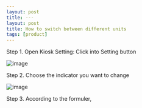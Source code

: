 ```yaml
---
layout: post
title: ---
layout: post
title: How to switch between different units
tags: [product]
---
```


Step 1. Open Kiosk Setting: Click into Setting button

![image](https://user-images.githubusercontent.com/26155270/56710981-4ba06b00-675b-11e9-9a1e-4639e2f9d52f.png)

Step 2. Choose the indicator you want to change 

![image](https://user-images.githubusercontent.com/26155270/56711039-a043e600-675b-11e9-8976-a1b1991a6251.png)

Step 3. According to the formuler, 
